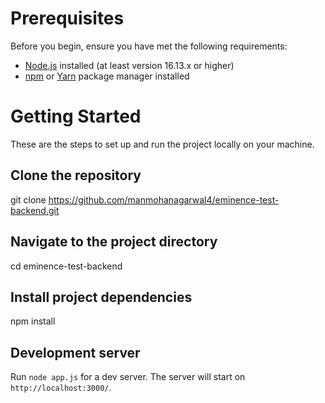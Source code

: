 # Prerequisites

Before you begin, ensure you have met the following requirements:

- [Node.js](https://nodejs.org/) installed (at least version 16.13.x or higher)
- [npm](https://www.npmjs.com/) or [Yarn](https://yarnpkg.com/) package manager installed

# Getting Started

These are the steps to set up and run the project locally on your machine.

## Clone the repository
git clone https://github.com/manmohanagarwal4/eminence-test-backend.git

## Navigate to the project directory
cd eminence-test-backend

## Install project dependencies
npm install

## Development server

Run `node app.js` for a dev server. The server will start on `http://localhost:3000/`.
